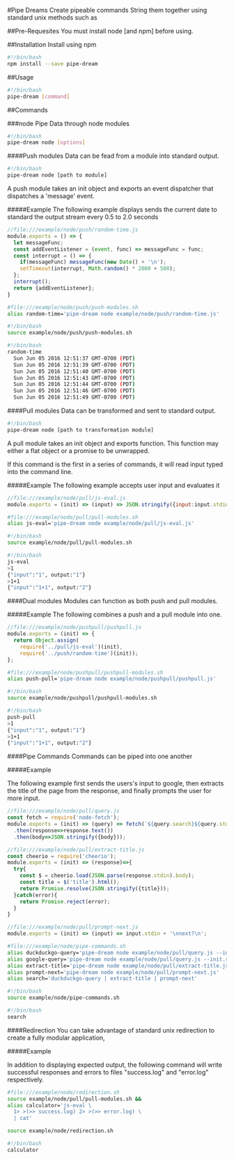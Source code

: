 #Pipe Dreams
Create pipeable commands
String them together using standard unix methods such as

##Pre-Requesites
You must install node [and npm] before using.

##Installation
Install using npm

```bash
#!/bin/bash
npm install --save pipe-dream
```

##Usage
```bash
#!/bin/bash
pipe-dream [command]
```

##Commands

###node
Pipe Data through node modules

```bash
#!/bin/bash
pipe-dream node [options]
```

####Push modules
Data can be fead from a module into standard output.

```bash
#!/bin/bash
pipe-dream node [path to module]
```

A push module takes an init object and exports an event dispatcher that dispatches a 'message' event.

#####Example
The following example displays sends the current date to standard the output stream every 0.5 to 2.0 seconds

```javascript
//file:///example/node/push/random-time.js
module.exports = () => {
  let messageFunc;
  const addEventListener = (event, func) => messageFunc = func;
  const interrupt = () => {
    if(messageFunc) messageFunc(new Date() + '\n');
    setTimeout(interrupt, Math.random() * 2000 + 500);
  };
  interrupt();
  return {addEventListener};
}
```

```bash
#file:///example/node/push/push-modules.sh
alias random-time='pipe-dream node example/node/push/random-time.js'
```

```bash
#!/bin/bash
source example/node/push/push-modules.sh
```

```bash
#!/bin/bash
random-time
  Sun Jun 05 2016 12:51:37 GMT-0700 (PDT)
  Sun Jun 05 2016 12:51:39 GMT-0700 (PDT)
  Sun Jun 05 2016 12:51:40 GMT-0700 (PDT)
  Sun Jun 05 2016 12:51:43 GMT-0700 (PDT)
  Sun Jun 05 2016 12:51:44 GMT-0700 (PDT)
  Sun Jun 05 2016 12:51:46 GMT-0700 (PDT)
  Sun Jun 05 2016 12:51:49 GMT-0700 (PDT)
```

####Pull modules
Data can be transformed and sent to standard output.

```bash
#!/bin/bash
pipe-dream node [path to transformation module]
```

A pull module takes an init object and exports function. This function may  either a flat object or a promise to be unwrapped.

If this command is the first in a series of commands, it will read input typed into the command line.

#####Example
The following example accepts user input and evaluates it

```javascript
//file:///example/node/pull/js-eval.js
module.exports = (init) => (input) => JSON.stringify({input:input.stdin, output:eval(input.stdin)});
```

```bash
#file:///example/node/pull/pull-modules.sh
alias js-eval='pipe-dream node example/node/pull/js-eval.js'
```

```bash
#!/bin/bash
source example/node/pull/pull-modules.sh
```

```bash
#!/bin/bash
js-eval
>1
{"input":"1", output:"1"}
>1+1
{"input":"1+1", output:"2"}
```

####Dual modules
Modules can function as both push and pull modules.

#####Example
The following combines a push and a pull module into one.

```javascript
//file:///example/node/pushpull/pushpull.js
module.exports = (init) => {
  return Object.assign(
    require('../pull/js-eval')(init),
    require('../push/random-time')(init));
};
```

```bash
#file:///example/node/pushpull/pushpull-modules.sh
alias push-pull='pipe-dream node example/node/pushpull/pushpull.js'
```

```bash
#!/bin/bash
source example/node/pushpull/pushpull-modules.sh
```

```bash
#!/bin/bash
push-pull
>1
{"input":"1", output:"1"}
>1+1
{"input":"1+1", output:"2"}
```

####Pipe Commands
Commands can be piped into one another

#####Example

The following example first sends the users's input to google,
then extracts the title of the page from the response, and finally prompts the user for more input.


```javascript
//file:///example/node/pull/query.js
const fetch = require('node-fetch');
module.exports = (init) => (query) => fetch(`${query.search}${query.stdin}`)
  .then(response=>response.text())
  .then(body=>JSON.stringify({body}));
```

```javascript
//file:///example/node/pull/extract-title.js
const cheerio = require('cheerio');
module.exports = (init) => (response)=>{
  try{
    const $ = cheerio.load(JSON.parse(response.stdin).body);
    const title = $('title').html();
    return Promise.resolve(JSON.stringify({title}));
  }catch(error){
    return Promise.reject(error);
  }
}
```

```javascript
//file:///example/node/pull/prompt-next.js
module.exports = (init) => (input) => input.stdin + '\nnext?\n';
```

```bash
#file:///example/node/pipe-commands.sh
alias duckduckgo-query='pipe-dream node example/node/pull/query.js --init.search="https://duckduckgo.com/?q="'
alias google-query='pipe-dream node example/node/pull/query.js --init.search="https://www.google.com/search?q="'
alias extract-title='pipe-dream node example/node/pull/extract-title.js -u title'
alias prompt-next='pipe-dream node example/node/pull/prompt-next.js'
alias search='duckduckgo-query | extract-title | prompt-next'
```

```bash
#!/bin/bash
source example/node/pipe-commands.sh
```

```bash
#!/bin/bash
search
```

####Redirection
You can take advantage of standard unix redirection to create a fully modular application,

#####Example

In addition to displaying expected output, the following command will write successful responses and errors to files "success.log" and "error.log" respectively.

```bash
#file:///example/node/redirection.sh
source example/node/pull/pull-modules.sh &&
alias calculator='js-eval \
  1> >(>> success.log) 2> >(>> error.log) \
  | cat'
```

```bash
source example/node/redirection.sh
```

```bash
#!/bin/bash
calculator
```
